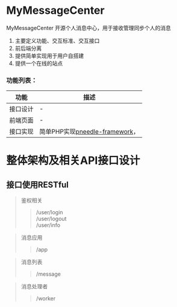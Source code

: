 # MyMessageCenter
MyMessageCenter 开源个人消息中心，用于接收管理同步个人的消息
1. 主要定义功能、交互标准、交互接口
2. 前后端分离
3. 提供简单实现用于用户自搭建
4. 提供一个在线的站点

### 功能列表：
|  功能   | 描述  |
|  ----  | ----  |
| 接口设计  | - |
| 前端页面  | - |
| 接口实现  | 简单PHP实现[pneedle-framework](https://github.com/admin1755/pneedle-framework)， |


# 整体架构及相关API接口设计  
## 接口使用RESTful  
> 鉴权相关  
>> /user/login  
>> /user/logout  
>> /user/info  
  
> 消息应用  
>> /app

  
> 消息列表  
>> /message  
  
> 消息处理者  
>> /worker  
